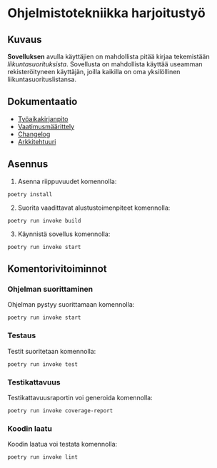 # Ohjelmistotekniikka harjoitustyö
## Kuvaus
**Sovelluksen** avulla käyttäjien on mahdollista pitää kirjaa tekemistään *liikuntasuorituksista*. Sovellusta on mahdollista käyttää useamman rekisteröityneen käyttäjän, joilla kaikilla on oma yksilöllinen liikuntasuorituslistansa.

## Dokumentaatio
- [Työaikakirjanpito](https://github.com/MatiasS717/ot-harjoitustyo/blob/main/dokumentaatio/tyoaikakirjanpito.md)
- [Vaatimusmäärittely](https://github.com/MatiasS717/ot-harjoitustyo/blob/main/dokumentaatio/vaatimusmaarittely.md)
- [Changelog](https://github.com/MatiasS717/ot-harjoitustyo/blob/main/dokumentaatio/changelog.md)
- [Arkkitehtuuri](https://github.com/MatiasS717/ot-harjoitustyo/blob/main/dokumentaatio/arkkitehtuuri.md)

## Asennus
1. Asenna riippuvuudet komennolla:

`poetry install`

2. Suorita vaadittavat alustustoimenpiteet komennolla:

`poetry run invoke build`

3. Käynnistä sovellus komennolla:

`poetry run invoke start`

## Komentorivitoiminnot

### Ohjelman suorittaminen
Ohjelman pystyy suorittamaan komennolla:

`poetry run invoke start`

### Testaus
Testit suoritetaan komennolla:

`poetry run invoke test`

### Testikattavuus
Testikattavuusraportin voi generoida komennolla:

`poetry run invoke coverage-report`

### Koodin laatu
Koodin laatua voi testata komennolla:

`poetry run invoke lint`

